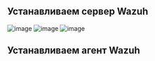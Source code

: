 ## Устанавливаем сервер Wazuh
![image](https://github.com/user-attachments/assets/b1110c74-537c-434c-a51c-fce30dca2e79)
![image](https://github.com/user-attachments/assets/db58106a-bc5b-48e1-b44d-de9e761e66a5)
![image](https://github.com/user-attachments/assets/e850a307-fa28-4e0f-8720-858f6828a530)
## Устанавливаем агент Wazuh
